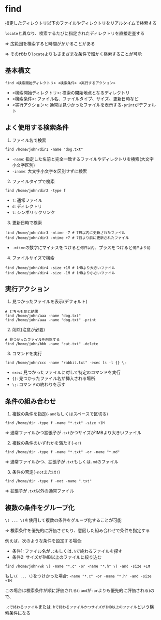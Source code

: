 # find
指定したディレクトリ以下のファイルやディレクトリをリアルタイムで検索する

`locate`と異なり、検索するたびに指定されたディレクトリを直接走査する

=> 広範囲を検索すると時間がかかることがある

=> その代わり`locate`よりもさまざまな条件で細かく検索することが可能

## 基本構文

```
find <検索開始ディレクトリ> <検索条件> <実行するアクション>
```

- <検索開始ディレクトリ>: 検索の開始地点となるディレクトリ
- <検索条件>: ファイル名、ファイルタイプ、サイズ、更新日時など
- <実行アクション>: 通常は見つかったファイルを表示する`-print`がデフォルト

## よく使用する検索条件

1. ファイル名で検索

```
find /home/john/dir1 -name "dog.txt"
```

- `-name`: 指定した名前と完全一致するファイルやディレクトリを検索(大文字小文字区別)
- `-iname`: 大文字小文字を区別せずに検索

2. ファイルタイプで検索

```
find /home/john/dir2 -type f
```

- `f`: 通常ファイル
- `d`: ディレクトリ
- `l`: シンボリックリンク

3. 更新日時で検索

```
find /home/john/dir3 -mtime -7 # 7日以内に更新されたファイル
find /home/john/dir3 -mtime +7 # 7日より前に更新されたファイル
```

- `-mtime`の数字にマイナスをつけると`何日以内`、プラスをつけると`何日より前`

4. ファイルサイズで検索

```
find /home/john/dir4 -size +1M # 1MBより大きいファイル
find /home/john/dir4 -size -1M # 1MBより小さいファイル
```

## 実行アクション

1. 見つかったファイルを表示(デフォルト)

```
# どちらも同じ結果
find /home/john/aaa -name "dog.txt"
find /home/john/aaa -name "dog.txt" -print
```

2. 削除(注意が必要)

```
# 見つかったファイルを削除する
find /home/john/bbb -name "cat.txt" -delete
```

3. コマンドを実行

```
find /home/john/ccc -name "rabbit.txt" -exec ls -l {} \;
```

- `exec`: 見つかったファイルに対して特定のコマンドを実行
- `{}`: 見つかったファイル名が挿入される場所
- `\;`: コマンドの終わりを示す

## 条件の組み合わせ

1. 複数の条件を指定(`-and`もしくはスペースで区切る)

```
find /home/dir -type f -name "*.txt" -size +1M
```
=> 通常ファイルかつ拡張子が`.txt`かつサイズが1MBより大きいファイル

2. 複数の条件のいずれかを満たす(`-or`)

```
find /home/dir -type f -name "*.txt" -or -name "*.md"
```
=> 通常ファイルかつ、拡張子が`.txt`もしくは`.md`のファイル

3. 条件の否定(`-not`または`!`)

```
find /home/dir -type f -not -name ".txt"
```
=> 拡張子が`.txt`以外の通常ファイル

## 複数の条件をグループ化

`\( ... \)`を使用して複数の条件をグループ化することが可能

=> 検索条件を優先的に評価させたり、意図した組み合わせで条件を指定する

例えば、次のような条件を設定する場合:

- 条件1: ファイル名が`.c`もしくは`.h`で終わるファイルを探す
- 条件2: サイズが1MB以上のファイルに絞り込む

```
find /home/john/wk \( -name "*.c" -or -name "*.h" \) -and -size +1M
```

もし`\( ... \)`をつけかった場合: `-name "*.c" -or -name "*.h" -and -size +1M`

この場合は検索条件が順に評価される(`-and`が`-or`よりも優先的に評価される)ので、

`.cで終わるファイル`または`.hで終わるファイルかつサイズが1MB以上のファイル`という検索条件になる

